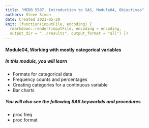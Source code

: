 ```yaml
---
title: "MEDB 5507, Introduction to SAS, Module04, Objectives"
authors: Steve Simon
date: Created 2021-05-29
knit: (function(inputFile, encoding) {
  rmarkdown::render(inputFile, encoding = encoding,
  output_dir = "../results", output_format = "all") }) 
---
```


#### Module04, Working with mostly categorical variables

##### In this module, you will learn

+ Formats for categorical data
+ Frequency counts and percentages
+ Creating categories for a continuous variable
+ Bar charts

##### You will also see the following SAS keyworkds and procedures

+ proc freq
+ proc format
